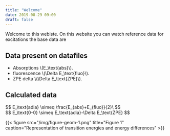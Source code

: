 ```yaml
---
title: "Welcome"
date: 2019-08-29 09:00
draft: false
---
```


Welcome to this webiste.
On this website you can watch reference data for excitations the base data are

## Data present on datafiles

- Absorptions \\(E_\text{abs}\\).
- fluorescence \\(\Delta E_\text{fluo}\\).
- ZPE delta \\(\Delta E_\text{ZPE}\\).

## Calculated data

<div>$$ E_\text{adia} \simeq \frac{E_{abs}+E_{fluo}}{2}\ $$</div>
<div>$$ E_\text{0-0} \simeq E_\text{adia}-\Delta E_\text{ZPE} $$</div>

{{< figure src="/img/figure-geom-1.png" title="Figure 1" caption="Representation of transition energies and energy differences" >}}
